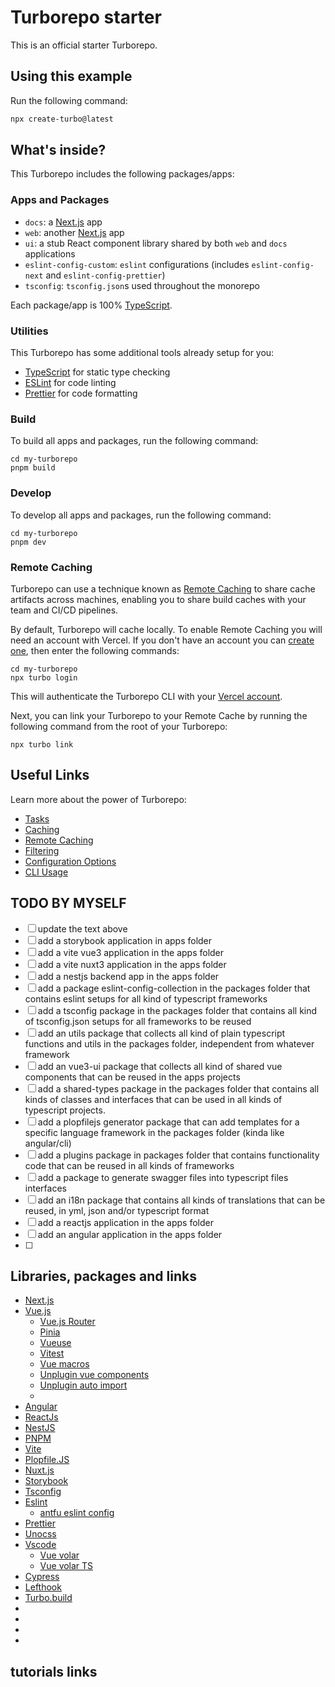 # Turborepo starter

This is an official starter Turborepo.

## Using this example

Run the following command:

```sh
npx create-turbo@latest
```

## What's inside?

This Turborepo includes the following packages/apps:

### Apps and Packages

- `docs`: a [Next.js](https://nextjs.org/) app
- `web`: another [Next.js](https://nextjs.org/) app
- `ui`: a stub React component library shared by both `web` and `docs` applications
- `eslint-config-custom`: `eslint` configurations (includes `eslint-config-next` and `eslint-config-prettier`)
- `tsconfig`: `tsconfig.json`s used throughout the monorepo

Each package/app is 100% [TypeScript](https://www.typescriptlang.org/).

### Utilities

This Turborepo has some additional tools already setup for you:

- [TypeScript](https://www.typescriptlang.org/) for static type checking
- [ESLint](https://eslint.org/) for code linting
- [Prettier](https://prettier.io) for code formatting

### Build

To build all apps and packages, run the following command:

```
cd my-turborepo
pnpm build
```

### Develop

To develop all apps and packages, run the following command:

```
cd my-turborepo
pnpm dev
```

### Remote Caching

Turborepo can use a technique known as [Remote Caching](https://turbo.build/repo/docs/core-concepts/remote-caching) to share cache artifacts across machines, enabling you to share build caches with your team and CI/CD pipelines.

By default, Turborepo will cache locally. To enable Remote Caching you will need an account with Vercel. If you don't have an account you can [create one](https://vercel.com/signup), then enter the following commands:

```
cd my-turborepo
npx turbo login
```

This will authenticate the Turborepo CLI with your [Vercel account](https://vercel.com/docs/concepts/personal-accounts/overview).

Next, you can link your Turborepo to your Remote Cache by running the following command from the root of your Turborepo:

```
npx turbo link
```

## Useful Links

Learn more about the power of Turborepo:

- [Tasks](https://turbo.build/repo/docs/core-concepts/monorepos/running-tasks)
- [Caching](https://turbo.build/repo/docs/core-concepts/caching)
- [Remote Caching](https://turbo.build/repo/docs/core-concepts/remote-caching)
- [Filtering](https://turbo.build/repo/docs/core-concepts/monorepos/filtering)
- [Configuration Options](https://turbo.build/repo/docs/reference/configuration)
- [CLI Usage](https://turbo.build/repo/docs/reference/command-line-reference)

## TODO BY MYSELF

- [ ] update the text above
- [ ] add a storybook application in apps folder
- [ ] add a vite vue3 application in the apps folder
- [ ] add a vite nuxt3 application in the apps folder
- [ ] add a nestjs backend app in the apps folder
- [ ] add a package eslint-config-collection in the packages folder that contains eslint setups for all kind of typescript frameworks
- [ ] add a tsconfig package in the packages folder that contains all kind of tsconfig.json setups for all frameworks to be reused
- [ ] add an utils package that collects all kind of plain typescript functions and utils in the packages folder, independent from whatever framework
- [ ] add an vue3-ui package that collects all kind of shared vue components that can be reused in the apps projects
- [ ] add a shared-types package in the packages folder that contains all kinds of classes and interfaces that can be used in all kinds of typescript projects.
- [ ] add a plopfilejs generator package that can add templates for a specific language framework in the packages folder (kinda like angular/cli)
- [ ] add a plugins package in packages folder that contains functionality code that can be reused in all kinds of frameworks
- [ ] add a package to generate swagger files into typescript files interfaces
- [ ] add an i18n package that contains all kinds of translations that can be reused, in yml, json and/or typescript format
- [ ] add a reactjs application in the apps folder
- [ ] add an angular application in the apps folder
- [ ] 

## Libraries, packages and links

- [Next.js](https://nextjs.org/)
- [Vue.js](https://vuejs.org/)
  - [Vue.js Router](https://router.vuejs.org/)
  - [Pinia](https://pinia.vuejs.org/)
  - [Vueuse](https://vueuse.org/)
  - [Vitest](https://vitest.dev/)
  - [Vue macros](https://github.com/vue-macros/vue-macros)
  - [Unplugin vue components](https://github.com/unplugin/unplugin-vue-components)
  - [Unplugin auto import](https://github.com/unplugin/unplugin-auto-import)
  - []()
- [Angular](https://angular.io/cli)
- [ReactJs](https://react.dev/)
- [NestJS](https://nestjs.com/)
- [PNPM](https://pnpm.io/)
- [Vite](https://vitejs.dev/)
- [Plopfile.JS](https://plopjs.com/)
- [Nuxt.js]()
- [Storybook](https://storybook.js.org/)
- [Tsconfig]()
- [Eslint](https://eslint.org/)
  - [antfu eslint config](https://github.com/antfu/eslint-config)
- [Prettier](https://prettier.io/)
- [Unocss](https://github.com/unocss/unocss)
- [Vscode](https://code.visualstudio.com/)
  - [Vue volar](https://marketplace.visualstudio.com/items?itemName=Vue.volar)
  - [Vue volar TS](https://marketplace.visualstudio.com/items?itemName=Vue.vscode-typescript-vue-plugin)
- [Cypress](https://www.cypress.io/)
- [Lefthook](https://github.com/evilmartians/lefthook)
- [Turbo.build](https://turbo.build/)
- []()
- []()
- []()
- []()

## tutorials links

